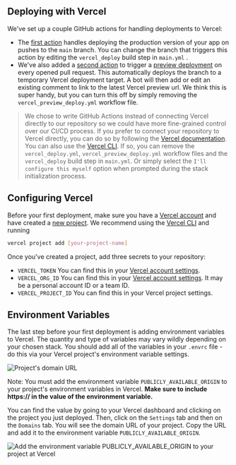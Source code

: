 ## Deploying with Vercel

We've set up a couple GitHub actions for handling deployments to Vercel:

- The [first action](https://github.com/deptagency/dash/blob/main/stack/.github/workflows/vercel_deploy.yml) handles deploying the production version of your app on pushes to the `main` branch. You can change the branch that triggers this action by editing the `vercel_deploy` build step in `main.yml` .
- We've also added a [second action](https://github.com/deptagency/dash/blob/main/stack/.github/workflows/vercel_preview_deploy.yml) to trigger a [preview deployment](https://vercel.com/docs/concepts/deployments/preview-deployments) on every opened pull request. This automatically deploys the branch to a temporary Vercel deployment target. A bot will then add or edit an existing comment to link to the latest Vercel preview url. We think this is super handy, but you can turn this off by simply removing the `vercel_preview_deploy.yml` workflow file.

> We chose to write GitHub Actions instead of connecting Vercel directly to our repository so we could have more fine-grained control over our CI/CD process. If you prefer to connect your repository to Vercel directly, you can do so by following the [Vercel documentation](https://vercel.com/docs/git-integrations/vercel-for-github). You can also use the [Vercel CLI](https://vercel.com/download). If so, you can remove the `vercel_deploy.yml`, `vercel_preview_deploy.yml` workflow files and the `vercel_deploy` build step in `main.yml`. Or simply select the `I'll configure this myself` option when prompted during the stack initialization process.

## Configuring Vercel

Before your first deployment, make sure you have a [Vercel account](https://vercel.com/) and have created a [new project](https://vercel.com/new). We recommend using the [Vercel CLI](https://vercel.com/download) and running

```bash
vercel project add [your-project-name]
```

Once you've created a project, add three secrets to your repository:

- `VERCEL_TOKEN` You can find this in your [Vercel account settings](https://vercel.com/account/tokens).
- `VERCEL_ORG_ID` You can find this in your [Vercel account settings](https://vercel.com/account). It may be a personal account ID or a team ID.
- `VERCEL_PROJECT_ID` You can find this in your Vercel project settings.

## Environment Variables

The last step before your first deployment is adding environment variables to Vercel. The quantity and type of variables may vary wildly depending on your chosen stack. You should add all of the variables in your `.envrc` file - do this via your Vercel project's environment variable settings.

![Project's domain URL](https://dept-dash-demo-videos.s3.amazonaws.com/Vercel+-+Domain.png)

Note: You must add the environment variable `PUBLICLY_AVAILABLE_ORIGIN` to your project's environment variables in Vercel. **Make sure to include https:// in the value of the environment variable.**

You can find the value by going to your Vercel dashboard and clicking on the project you just deployed. Then, click on the `Settings` tab and then on the `Domains` tab. You will see the domain URL of your project. Copy the URL and add it to the environment variable `PUBLICLY_AVAILABLE_ORIGIN`.

![Add the environment variable `PUBLICLY_AVAILABLE_ORIGIN` to your project at Vercel](https://dept-dash-demo-videos.s3.amazonaws.com/PUBLICLY_AVAILABLE_ORIGIN.png)

